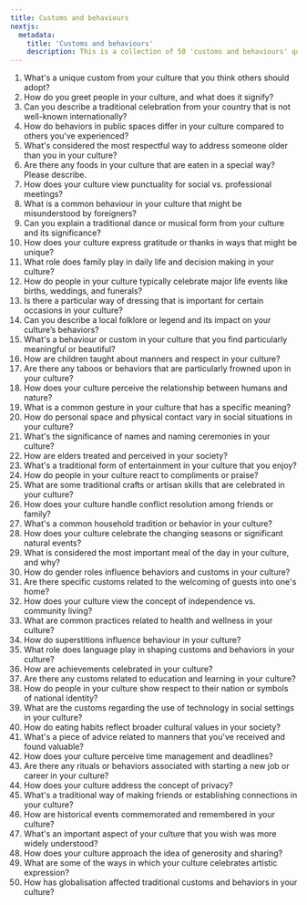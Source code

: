 ```yaml
---
title: Customs and behaviours
nextjs:
  metadata:
    title: 'Customs and behaviours'
    description: This is a collection of 50 'customs and behaviours' questions, focusing on learning English in Australia.
---
```


1. What's a unique custom from your culture that you think others should adopt?
2. How do you greet people in your culture, and what does it signify?
3. Can you describe a traditional celebration from your country that is not well-known internationally?
4. How do behaviors in public spaces differ in your culture compared to others you've experienced?
5. What's considered the most respectful way to address someone older than you in your culture?
6. Are there any foods in your culture that are eaten in a special way? Please describe.
7. How does your culture view punctuality for social vs. professional meetings?
8. What is a common behaviour in your culture that might be misunderstood by foreigners?
9. Can you explain a traditional dance or musical form from your culture and its significance?
10. How does your culture express gratitude or thanks in ways that might be unique?
11. What role does family play in daily life and decision making in your culture?
12. How do people in your culture typically celebrate major life events like births, weddings, and funerals?
13. Is there a particular way of dressing that is important for certain occasions in your culture?
14. Can you describe a local folklore or legend and its impact on your culture’s behaviors?
15. What's a behaviour or custom in your culture that you find particularly meaningful or beautiful?
16. How are children taught about manners and respect in your culture?
17. Are there any taboos or behaviors that are particularly frowned upon in your culture?
18. How does your culture perceive the relationship between humans and nature?
19. What is a common gesture in your culture that has a specific meaning?
20. How do personal space and physical contact vary in social situations in your culture?
21. What's the significance of names and naming ceremonies in your culture?
22. How are elders treated and perceived in your society?
23. What's a traditional form of entertainment in your culture that you enjoy?
24. How do people in your culture react to compliments or praise?
25. What are some traditional crafts or artisan skills that are celebrated in your culture?
26. How does your culture handle conflict resolution among friends or family?
27. What's a common household tradition or behavior in your culture?
28. How does your culture celebrate the changing seasons or significant natural events?
29. What is considered the most important meal of the day in your culture, and why?
30. How do gender roles influence behaviors and customs in your culture?
31. Are there specific customs related to the welcoming of guests into one's home?
32. How does your culture view the concept of independence vs. community living?
33. What are common practices related to health and wellness in your culture?
34. How do superstitions influence behaviour in your culture?
35. What role does language play in shaping customs and behaviors in your culture?
36. How are achievements celebrated in your culture?
37. Are there any customs related to education and learning in your culture?
38. How do people in your culture show respect to their nation or symbols of national identity?
39. What are the customs regarding the use of technology in social settings in your culture?
40. How do eating habits reflect broader cultural values in your society?
41. What's a piece of advice related to manners that you've received and found valuable?
42. How does your culture perceive time management and deadlines?
43. Are there any rituals or behaviors associated with starting a new job or career in your culture?
44. How does your culture address the concept of privacy?
45. What's a traditional way of making friends or establishing connections in your culture?
46. How are historical events commemorated and remembered in your culture?
47. What's an important aspect of your culture that you wish was more widely understood?
48. How does your culture approach the idea of generosity and sharing?
49. What are some of the ways in which your culture celebrates artistic expression?
50. How has globalisation affected traditional customs and behaviors in your culture?
